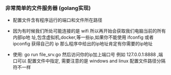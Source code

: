 ### 非常简单的文件服务器 (golang实现)

- 配置文件含有程序运行的端口和文件所在路径   
- 因为有时候我们所处可能连接的是 wifi 所以再开始会获取我们电脑当前的所有内部ip地
址,包含虚拟机,docker,等一些ip,如果你不能使用 ifconfig 或者 ipconfig 获得自己的 ip
那么程序中给出的ip地址肯定有你需要的ip地址     

- 使用: go run file_srv.go 然后访问你的ip加上端口号 例如 127.0.0.1:8888 ,端口可以
配置文件中指定, 需要注意的是 windows and linux 配置文件路径分隔符不一样

